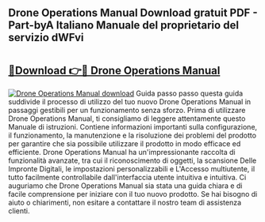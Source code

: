 ## Drone Operations Manual Download gratuit PDF - Part-byA Italiano Manuale del proprietario del servizio dWFvi

# <h2><a href="http://dfdj9u.blite.top/?on=Drone+Operations+Manual">🔗Download 👉🔴 Drone Operations Manual</a></h2>

[![Drone Operations Manual download](https://i.imgur.com/lujVjoI.png)](http://dfdj9u.blite.top/?on=Drone+Operations+Manual)
Guida passo passo questa guida suddivide il processo di utilizzo del tuo nuovo Drone Operations Manual in passaggi gestibili per un funzionamento senza sforzo. Prima di utilizzare Drone Operations Manual, ti consigliamo di leggere attentamente questo Manuale di istruzioni. Contiene informazioni importanti sulla configurazione, il funzionamento, la manutenzione e la risoluzione dei problemi del prodotto per garantire che sia possibile utilizzare il prodotto in modo efficace ed efficiente. Drone Operations Manual ha un'impressionante raccolta di funzionalità avanzate, tra cui il riconoscimento di oggetti, la scansione Delle Impronte Digitali, le impostazioni personalizzabili e L'Accesso multiutente, il tutto facilmente controllabile dall'interfaccia utente intuitiva e intuitiva. Ci auguriamo che Drone Operations Manual sia stata una guida chiara e di facile comprensione per iniziare con il tuo nuovo prodotto. Se hai bisogno di aiuto o chiarimenti, non esitare a contattare il nostro team di assistenza clienti.
